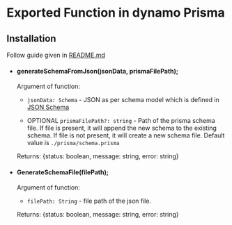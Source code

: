 # Exported Function in dynamo Prisma

## Installation

Follow guide given in [README.md](../README.md)

- #### generateSchemaFromJson(jsonData, prismaFilePath);

  Argument of function:

  - `jsonData: Schema` - JSON as per schema model which is defined in [JSON Schema](./schema.md)

  - OPTIONAL `prismaFilePath?: string` - Path of the prisma schema file. If file is present, it will append the new schema to the existing schema. If file is not present, it will create a new schema file. Default value is `./prisma/schema.prisma`

  Returns: {status: boolean, message: string, error: string}

- #### GenerateSchemaFile(filePath);

  Argument of function:

  - `filePath: String` - file path of the json file.

  Returns: {status: boolean, message: string, error: string}
